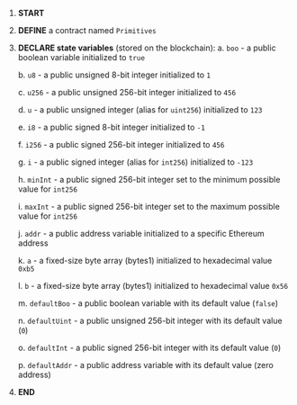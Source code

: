 1. **START**

2. **DEFINE** a contract named `Primitives`

3. **DECLARE state variables** (stored on the blockchain):
   a. `boo` - a public boolean variable initialized to `true`

   b. `u8` - a public unsigned 8-bit integer initialized to `1`

   c. `u256` - a public unsigned 256-bit integer initialized to `456`

   d. `u` - a public unsigned integer (alias for `uint256`) initialized to `123`

   e. `i8` - a public signed 8-bit integer initialized to `-1`

   f. `i256` - a public signed 256-bit integer initialized to `456`

   g. `i` - a public signed integer (alias for `int256`) initialized to `-123`

   h. `minInt` - a public signed 256-bit integer set to the minimum possible value for `int256`

   i. `maxInt` - a public signed 256-bit integer set to the maximum possible value for `int256`

   j. `addr` - a public address variable initialized to a specific Ethereum address

   k. `a` - a fixed-size byte array (bytes1) initialized to hexadecimal value `0xb5`

   l. `b` - a fixed-size byte array (bytes1) initialized to hexadecimal value `0x56`

   m. `defaultBoo` - a public boolean variable with its default value (`false`)

   n. `defaultUint` - a public unsigned 256-bit integer with its default value (`0`)

   o. `defaultInt` - a public signed 256-bit integer with its default value (`0`)

   p. `defaultAddr` - a public address variable with its default value (zero address)

4. **END**
